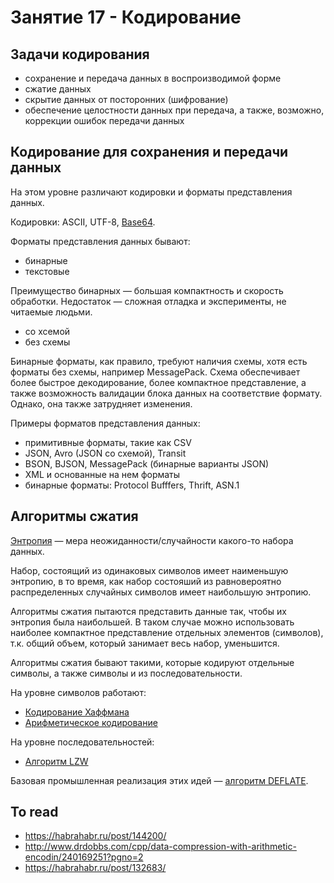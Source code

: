 # Занятие 17 - Кодирование

## Задачи кодирования

- сохранение и передача данных в воспроизводимой форме
- сжатие данных
- скрытие данных от посторонних (шифрование)
- обеспечение целостности данных при передача, а также, возможно, коррекции ошибок передачи данных


## Кодирование для сохранения и передачи данных

На этом уровне различают кодировки и форматы представления данных.

Кодировки: ASCII, UTF-8, [Base64](https://en.wikipedia.org/wiki/Base64).

Форматы представления данных бывают:

- бинарные
- текстовые

Преимущество бинарных — большая компактность и скорость обработки. Недостаток — сложная отладка и эксперименты, не читаемые людьми.

- со хсемой
- без схемы

Бинарные форматы, как правило, требуют наличия схемы, хотя есть форматы без схемы, например MessagePack. Схема обеспечивает более быстрое декодирование, более компактное представление, а также возможность валидации блока данных на соответствие формату. Однако, она также затрудняет изменения.

Примеры форматов представления данных:

- примитивные форматы, такие как CSV
- JSON, Avro (JSON со схемой), Transit
- BSON, BJSON, MessagePack (бинарные варианты JSON)
- XML и основанные на нем форматы
- бинарные форматы: Protocol Bufffers, Thrift, ASN.1


## Алгоритмы сжатия

[Энтропия](https://ru.wikipedia.org/wiki/%D0%98%D0%BD%D1%84%D0%BE%D1%80%D0%BC%D0%B0%D1%86%D0%B8%D0%BE%D0%BD%D0%BD%D0%B0%D1%8F_%D1%8D%D0%BD%D1%82%D1%80%D0%BE%D0%BF%D0%B8%D1%8F) — мера неожиданности/случайности какого-то набора данных.

Набор, состоящий из одинаковых символов имеет наименьшую энтропию, в то время, как набор состояший из равновероятно распределенных случайных символов имеет наибольшую энтропию.

Алгоритмы сжатия пытаются представить данные так, чтобы их энтропия была наибольшей. В таком случае можно использовать наиболее компактное представление отдельных элементов (символов), т.к. общий объем, который занимает весь набор, уменьшится.

Алгоритмы сжатия бывают такими, которые кодируют отдельные символы, а также символы и из последовательности.

На уровне символов работают:

- [Кодирование Хаффмана](https://ru.wikipedia.org/wiki/%D0%9A%D0%BE%D0%B4_%D0%A5%D0%B0%D1%84%D1%84%D0%BC%D0%B0%D0%BD%D0%B0)
- [Арифметическое кодирование](https://ru.wikipedia.org/wiki/%D0%90%D1%80%D0%B8%D1%84%D0%BC%D0%B5%D1%82%D0%B8%D1%87%D0%B5%D1%81%D0%BA%D0%BE%D0%B5_%D0%BA%D0%BE%D0%B4%D0%B8%D1%80%D0%BE%D0%B2%D0%B0%D0%BD%D0%B8%D0%B5)

На уровне последовательностей:

- [Алгоритм LZW](https://ru.wikipedia.org/wiki/%D0%90%D0%BB%D0%B3%D0%BE%D1%80%D0%B8%D1%82%D0%BC_%D0%9B%D0%B5%D0%BC%D0%BF%D0%B5%D0%BB%D1%8F_%E2%80%94_%D0%97%D0%B8%D0%B2%D0%B0_%E2%80%94_%D0%92%D0%B5%D0%BB%D1%87%D0%B0)

Базовая промышленная реализация этих идей — [алгоритм DEFLATE](https://en.wikipedia.org/wiki/DEFLATE).


## To read

- https://habrahabr.ru/post/144200/
- http://www.drdobbs.com/cpp/data-compression-with-arithmetic-encodin/240169251?pgno=2
- https://habrahabr.ru/post/132683/
